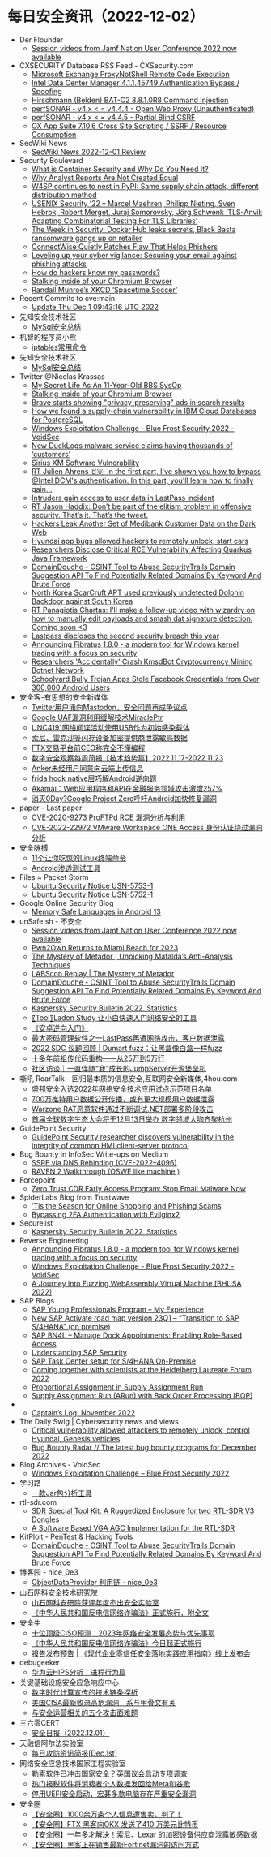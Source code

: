 # 每日安全资讯（2022-12-02）

- Der Flounder
  - [Session videos from Jamf Nation User Conference 2022 now available](https://derflounder.wordpress.com/2022/12/01/session-videos-from-jamf-nation-user-conference-2022-now-available/)
- CXSECURITY Database RSS Feed - CXSecurity.com
  - [Microsoft Exchange ProxyNotShell Remote Code Execution](https://cxsecurity.com/issue/WLB-2022120006)
  - [Intel Data Center Manager 4.1.1.45749 Authentication Bypass / Spoofing](https://cxsecurity.com/issue/WLB-2022120005)
  - [Hirschmann (Belden) BAT-C2 8.8.1.0R8 Command Injection](https://cxsecurity.com/issue/WLB-2022120004)
  - [perfSONAR - v4.x < = v4.4.4 - Open Web Proxy (Unauthenticated)](https://cxsecurity.com/issue/WLB-2022120003)
  - [perfSONAR - v4.x < = v4.4.5 - Partial Blind CSRF](https://cxsecurity.com/issue/WLB-2022120002)
  - [OX App Suite 7.10.6 Cross Site Scripting / SSRF / Resource Consumption](https://cxsecurity.com/issue/WLB-2022120001)
- SecWiki News
  - [SecWiki News 2022-12-01 Review](http://www.sec-wiki.com/?2022-12-01)
- Security Boulevard
  - [What is Container Security and Why Do You Need It?](https://securityboulevard.com/2022/12/what-is-container-security-and-why-do-you-need-it/)
  - [Why Analyst Reports Are Not Created Equal](https://securityboulevard.com/2022/12/why-analyst-reports-are-not-created-equal/)
  - [W4SP continues to nest in PyPI: Same supply chain attack, different distribution method](https://securityboulevard.com/2022/12/w4sp-continues-to-nest-in-pypi-same-supply-chain-attack-different-distribution-method/)
  - [USENIX Security ’22 – Marcel Maehren, Philipp Nieting, Sven Hebrok, Robert Merget, Juraj Somorovsky,  Jörg Schwenk ‘TLS-Anvil: Adapting Combinatorial Testing For TLS Libraries’](https://securityboulevard.com/2022/12/usenix-security-22-marcel-maehren-philipp-nieting-sven-hebrok-robert-merget-juraj-somorovsky-jorg-schwenk-tls-anvil-adapting-combinatorial-testing-for-tls-libraries/)
  - [The Week in Security: Docker Hub leaks secrets, Black Basta ransomware gangs up on retailer](https://securityboulevard.com/2022/12/the-week-in-security-docker-hub-leaks-secrets-black-basta-ransomware-gangs-up-on-retailer/)
  - [ConnectWise Quietly Patches Flaw That Helps Phishers](https://securityboulevard.com/2022/12/connectwise-quietly-patches-flaw-that-helps-phishers/)
  - [Leveling up your cyber vigilance: Securing your email against phishing attacks](https://securityboulevard.com/2022/12/leveling-up-your-cyber-vigilance-securing-your-email-against-phishing-attacks/)
  - [How do hackers know my passwords?](https://securityboulevard.com/2022/12/how-do-hackers-know-my-passwords/)
  - [Stalking inside of your Chromium Browser](https://securityboulevard.com/2022/12/stalking-inside-of-your-chromium-browser/)
  - [Randall Munroe’s XKCD ‘Spacetime Soccer’](https://securityboulevard.com/2022/12/randall-munroes-xkcd-spacetime-soccer/)
- Recent Commits to cve:main
  - [Update Thu Dec  1 09:43:16 UTC 2022](https://github.com/trickest/cve/commit/eb8d081dc37cc250fec49b270c3e6df38d40aefc)
- 先知安全技术社区
  - [MySql安全总结](https://xz.aliyun.com/t/11910)
- 机智的程序员小熊
  - [iptables常用命令](https://coding3min.com/2140.html)
- 先知安全技术社区
  - [MySql安全总结](https://xz.aliyun.com/t/11910)
- Twitter @Nicolas Krassas
  - [My Secret Life As An 11-Year-Old BBS SysOp](https://twitter.com/Dinosn/status/1598395366851969078)
  - [Stalking inside of your Chromium Browser](https://twitter.com/Dinosn/status/1598394088465784833)
  - [Brave starts showing "privacy-preserving" ads in search results](https://twitter.com/Dinosn/status/1598393066305605644)
  - [How we found a supply-chain vulnerability in IBM Cloud Databases for PostgreSQL](https://twitter.com/Dinosn/status/1598370241050193920)
  - [Windows Exploitation Challenge - Blue Frost Security 2022 - VoidSec](https://twitter.com/Dinosn/status/1598370182749163526)
  - [New DuckLogs malware service claims having thousands of ‘customers’](https://twitter.com/Dinosn/status/1598367844558901251)
  - [Sirius XM Software Vulnerability](https://twitter.com/Dinosn/status/1598346846161747971)
  - [RT Julien Ahrens 🇪🇺: In the first part, I've shown you how to bypass @Intel DCM's authentication. In this part, you'll learn how to finally gain...](https://twitter.com/MrTuxracer/status/1598337144480796673)
  - [Intruders gain access to user data in LastPass incident](https://twitter.com/Dinosn/status/1598329886179041281)
  - [RT Jason Haddix: Don’t be part of the elitism problem in offensive security. That’s it. That’s the tweet.](https://twitter.com/Jhaddix/status/1598319535484018690)
  - [Hackers Leak Another Set of Medibank Customer Data on the Dark Web](https://twitter.com/Dinosn/status/1598309908860047360)
  - [Hyundai app bugs allowed hackers to remotely unlock, start cars](https://twitter.com/Dinosn/status/1598307509214871556)
  - [Researchers Disclose Critical RCE Vulnerability Affecting Quarkus Java Framework](https://twitter.com/Dinosn/status/1598302025845919744)
  - [DomainDouche - OSINT Tool to Abuse SecurityTrails Domain Suggestion API To Find Potentially Related Domains By Keyword And Brute Force](https://twitter.com/Dinosn/status/1598301954052018176)
  - [North Korea ScarCruft APT used previously undetected Dolphin Backdoor against South Korea](https://twitter.com/Dinosn/status/1598285280485994496)
  - [RT Panagiotis Chartas: I'll make a follow-up video with wizardry on how to manually edit payloads and smash dat signature detection. Coming soon <3](https://twitter.com/t3l3machus/status/1598280441949466625)
  - [Lastpass discloses the second security breach this year](https://twitter.com/Dinosn/status/1598272052360011776)
  - [Announcing Fibratus 1.8.0 - a modern tool for Windows kernel tracing with a focus on security](https://twitter.com/Dinosn/status/1598270875635421184)
  - [Researchers 'Accidentally’ Crash KmsdBot Cryptocurrency Mining Botnet Network](https://twitter.com/Dinosn/status/1598270792944750592)
  - [Schoolyard Bully Trojan Apps Stole Facebook Credentials from Over 300,000 Android Users](https://twitter.com/Dinosn/status/1598270748489310210)
- 安全客-有思想的安全新媒体
  - [Twitter用户涌向Mastodon，安全问题再成争议点](https://www.anquanke.com/post/id/283935)
  - [Google UAF漏洞利用缓解技术MiraclePtr](https://www.anquanke.com/post/id/283735)
  - [UNC4191网络间谍活动使用USB作为初始感染载体](https://www.anquanke.com/post/id/283926)
  - [索尼、雷克沙等闪存设备加密提供商泄露敏感数据](https://www.anquanke.com/post/id/283923)
  - [FTX交易平台前CEO称完全不懂编程](https://www.anquanke.com/post/id/283920)
  - [数字安全观察每周简报【技术趋势篇】2022.11.17-2022.11.23](https://www.anquanke.com/post/id/283883)
  - [Anker未经用户同意向云端上传信息](https://www.anquanke.com/post/id/283917)
  - [frida hook native层巧解Android逆向题](https://www.anquanke.com/post/id/283461)
  - [Akamai：Web应用程序和API在金融服务领域攻击激增257%](https://www.anquanke.com/post/id/283913)
  - [消灭0Day?Google Project Zero呼吁Android加快修复漏洞](https://www.anquanke.com/post/id/283906)
- paper - Last paper
  - [CVE-2020-9273 ProFTPd RCE 漏洞分析与利用](https://paper.seebug.org/2032/)
  - [CVE-2022-22972 VMware Workspace ONE Access 身份认证绕过漏洞分析](https://paper.seebug.org/2031/)
- 安全脉搏
  - [11个让你吃惊的Linux终端命令](https://www.secpulse.com/archives/192628.html)
  - [Android渗透测试工具](https://www.secpulse.com/archives/192623.html)
- Files ≈ Packet Storm
  - [Ubuntu Security Notice USN-5753-1](https://packetstormsecurity.com/files/170072/USN-5753-1.txt)
  - [Ubuntu Security Notice USN-5752-1](https://packetstormsecurity.com/files/170071/USN-5752-1.txt)
- Google Online Security Blog
  - [Memory Safe Languages in Android 13](http://security.googleblog.com/2022/12/memory-safe-languages-in-android-13.html)
- unSafe.sh - 不安全
  - [Session videos from Jamf Nation User Conference 2022 now available](https://buaq.net/go-138127.html)
  - [Pwn2Own Returns to Miami Beach for 2023](https://buaq.net/go-138130.html)
  - [The Mystery of Metador | Unpicking Mafalda’s Anti-Analysis Techniques](https://buaq.net/go-138111.html)
  - [LABScon Replay | The Mystery of Metador](https://buaq.net/go-138112.html)
  - [DomainDouche - OSINT Tool to Abuse SecurityTrails Domain Suggestion API To Find Potentially Related Domains By Keyword And Brute Force](https://buaq.net/go-138097.html)
  - [Kaspersky Security Bulletin 2022. Statistics](https://buaq.net/go-138095.html)
  - [〖Tool〗Ladon Study 让小白快速入门网络安全的工具](https://buaq.net/go-138098.html)
  - [《安卓逆向入门》](https://buaq.net/go-138156.html)
  - [最大密码管理软件之一LastPass再遭网络攻击，客户数据泄露](https://buaq.net/go-138157.html)
  - [2022 SDC 议题回顾 | Dumart fuzz：让黑盒像白盒一样fuzz](https://buaq.net/go-138158.html)
  - [十多年前祖传代码重构——从25万到5万行](https://buaq.net/go-138142.html)
  - [社区访谈｜一直伴随“我”成长的JumpServer开源堡垒机](https://buaq.net/go-138092.html)
- 嘶吼 RoarTalk – 回归最本质的信息安全,互联网安全新媒体,4hou.com
  - [盛邦安全入选2022年网络安全技术应用试点示范项目名单](https://www.4hou.com/posts/BEZo)
  - [700万推特用户数据公开传播，或有更大规模用户数据泄露](https://www.4hou.com/posts/pV5y)
  - [Warzone RAT恶意软件通过不断调试.NET部署多阶段攻击](https://www.4hou.com/posts/2JBA)
  - [首届全球数字生态大会将于12月13日举办  数字领域大咖齐聚杭州](https://www.4hou.com/posts/xj4P)
- GuidePoint Security
  - [GuidePoint Security researcher discovers vulnerability in the integrity of common HMI client-server protocol](https://www.guidepointsecurity.com/blog/guidepoint-security-researcher-discovers-vulnerability-in-the-integrity-of-common-hmi-client-server-protocol/)
- Bug Bounty in InfoSec Write-ups on Medium
  - [SSRF via DNS Rebinding (CVE-2022–4096)](https://infosecwriteups.com/ssrf-via-dns-rebinding-cve-2022-4096-b7bf75928bb2?source=rss----7b722bfd1b8d--bug_bounty)
  - [RAVEN 2 Walkthrough (OSWE like machine )](https://infosecwriteups.com/raven-2-walkthrough-oswe-like-machine-98bdfc62b9bf?source=rss----7b722bfd1b8d--bug_bounty)
- Forcepoint
  - [Zero Trust CDR Early Access Program: Stop Email Malware Now](https://www.forcepoint.com/blog/insights/zero-trust-cdr-early-access-program-m365)
- SpiderLabs Blog from Trustwave
  - [‘Tis the Season for Online Shopping and Phishing Scams](https://www.trustwave.com/en-us/resources/blogs/spiderlabs-blog/tis-the-season-for-online-shopping-and-phishing-scams/)
  - [Bypassing 2FA Authentication with Evilginx2](https://www.trustwave.com/en-us/resources/blogs/spiderlabs-blog/bypassing-2fa-authentication-with-evilginx2/)
- Securelist
  - [Kaspersky Security Bulletin 2022. Statistics](https://securelist.com/ksb-2022-statistics/108129/)
- Reverse Engineering
  - [Announcing Fibratus 1.8.0 - a modern tool for Windows kernel tracing with a focus on security](https://www.reddit.com/r/ReverseEngineering/comments/z9jcvw/announcing_fibratus_180_a_modern_tool_for_windows/)
  - [Windows Exploitation Challenge - Blue Frost Security 2022 - VoidSec](https://www.reddit.com/r/ReverseEngineering/comments/z9t22f/windows_exploitation_challenge_blue_frost/)
  - [A Journey into Fuzzing WebAssembly Virtual Machine [BHUSA 2022]](https://www.reddit.com/r/ReverseEngineering/comments/z9zela/a_journey_into_fuzzing_webassembly_virtual/)
- SAP Blogs
  - [SAP Young Professionals Program – My Experience](https://blogs.sap.com/2022/12/01/sap-young-professionals-program-my-experience/)
  - [New SAP Activate road map version 23Q1 – “Transition to SAP S/4HANA” (on premise)](https://blogs.sap.com/2022/12/01/new-sap-activate-road-map-version-23q1-transition-to-sap-s-4hana-on-premise/)
  - [SAP BN4L – Manage Dock Appointments: Enabling Role-Based Access](https://blogs.sap.com/2022/12/01/sap-bn4l-manage-dock-appointments-enabling-role-based-access/)
  - [Understanding SAP Security](https://blogs.sap.com/2022/12/01/understanding-sap-security/)
  - [SAP Task Center setup for S/4HANA On-Premise](https://blogs.sap.com/2022/12/01/sap-task-center-setup-for-s-4hana-on-premise/)
  - [Coming together with scientists at the Heidelberg Laureate Forum 2022](https://blogs.sap.com/2022/12/01/coming-together-with-scientists-at-the-heidelberg-laureate-forum-2022/)
  - [Proportional Assignment in Supply Assignment Run](https://blogs.sap.com/2022/12/01/proportional-assignment-in-supply-assignment-run/)
  - [Supply Assignment Run (ARun) with Back Order Processing (BOP)](https://blogs.sap.com/2022/12/01/supply-assignment-run-arun-with-back-order-processing-bop/)
- 
  - [Captain’s Log: November 2022](https://cornerpirate.com/2022/12/01/captains-log-november-2022/)
- The Daily Swig | Cybersecurity news and views
  - [Critical vulnerability allowed attackers to remotely unlock, control Hyundai, Genesis vehicles](https://portswigger.net/daily-swig/critical-vulnerability-allowed-attackers-to-remotely-unlock-control-hyundai-genesis-vehicles)
  - [Bug Bounty Radar // The latest bug bounty programs for December 2022](https://portswigger.net/daily-swig/bug-bounty-radar-the-latest-bug-bounty-programs-for-december-2022)
- Blog Archives - VoidSec
  - [Windows Exploitation Challenge – Blue Frost Security 2022](https://voidsec.com/windows-exploitation-challenge-blue-frost-security-2022/)
- 学习路
  - [一款Jar包分析工具](https://4ra1n.love/post/Uy6aaWcAz/)
- rtl-sdr.com
  - [SDR Special Tool Kit: A Ruggedized Enclosure for two RTL-SDR V3 Dongles](https://www.rtl-sdr.com/sdr-special-tool-kit-a-ruggedized-enclosure-for-two-rtl-sdr-v3-dongles/)
  - [A Software Based VGA AGC Implementation for the RTL-SDR](https://www.rtl-sdr.com/a-software-based-vga-agc-implementation-for-the-rtl-sdr/)
- KitPloit - PenTest & Hacking Tools
  - [DomainDouche - OSINT Tool to Abuse SecurityTrails Domain Suggestion API To Find Potentially Related Domains By Keyword And Brute Force](http://www.kitploit.com/2022/12/domaindouche-osint-tool-to-abuse.html)
- 博客园 - nice_0e3
  - [ObjectDataProvider 利用链 - nice_0e3](https://www.cnblogs.com/nice0e3/p/16942833.html)
- 山石网科安全技术研究院
  - [山石网科安研院获评年度杰出安全实验室](https://mp.weixin.qq.com/s?__biz=MzUzMDUxNTE1Mw==&mid=2247497656&idx=1&sn=d820f240fd29a63c13374b80bb76cf9e&chksm=fa522206cd25ab1045484992553bba516d5a643288f320612bc489fd8e8a8942cb9f7f49793e&scene=58&subscene=0#rd)
  - [《中华人民共和国反电信网络诈骗法》正式施行，附全文](https://mp.weixin.qq.com/s?__biz=MzUzMDUxNTE1Mw==&mid=2247497656&idx=2&sn=f5cdabe21c98dcbe09b32f71aad33439&chksm=fa522206cd25ab10158ea00c45f1c54a0b275ef2c36172e252f8706e81e45e67a327b4d6df04&scene=58&subscene=0#rd)
- 安全牛
  - [十位顶级CISO预测：2023年网络安全发展态势与优先事项](https://mp.weixin.qq.com/s?__biz=MjM5Njc3NjM4MA==&mid=2651120561&idx=1&sn=0b097861cf8cc294edf879074ef0eaac&chksm=bd1453628a63da74722765e85b60a499e322bd8ad64d3e3211381838a33586e990ce66884ddd&scene=58&subscene=0#rd)
  - [《中华人民共和国反电信网络诈骗法》今日起正式施行](https://mp.weixin.qq.com/s?__biz=MjM5Njc3NjM4MA==&mid=2651120561&idx=2&sn=95a6482a6808a6f5664b13f59c00acd1&chksm=bd1453628a63da74a7ba3e995447f1a81997f2c2be480a1e3636da274318b0c3d56fdcb113f7&scene=58&subscene=0#rd)
  - [报告发布预告 | 《现代企业零信任安全落地实践应用指南》线上发布会](https://mp.weixin.qq.com/s?__biz=MjM5Njc3NjM4MA==&mid=2651120561&idx=3&sn=f1bf304377dd83aae1eae8231c7e2075&chksm=bd1453628a63da74a90d1efa69385fae3657cfb8629f0e451cccbfbeee38a544876cca65b877&scene=58&subscene=0#rd)
- debugeeker
  - [华为云HIPS分析：进程行为篇](https://mp.weixin.qq.com/s?__biz=MzU4NjY0NTExNA==&mid=2247486914&idx=1&sn=75de8f24369d860877e39902afc9309a&chksm=fdf966d7ca8eefc11dbd084f9c330dc3d94d9aa44107d1a078c491ef93f2038876c0aec56048&scene=58&subscene=0#rd)
- 关键基础设施安全应急响应中心
  - [数字时代计算宣传的技术链条探析](https://mp.weixin.qq.com/s?__biz=MzkyMzAwMDEyNg==&mid=2247532999&idx=1&sn=b15029cbca5df4e6d239cf7d2217811d&chksm=c1e9cd96f69e44803085057e7416ef34aa75bce9ea014923d46bb2764e6ea4389d034d44c1b3&scene=58&subscene=0#rd)
  - [美国CISA最新收录高危漏洞，系与甲骨文有关](https://mp.weixin.qq.com/s?__biz=MzkyMzAwMDEyNg==&mid=2247532999&idx=2&sn=72d37dbdeb4d2742b0442b6155d37740&chksm=c1e9cd96f69e4480371336b17b1c1884751ec266185c54fcbac1ce79528d998bbbc60455509d&scene=58&subscene=0#rd)
  - [与安全运营相关的五个攻击面难题](https://mp.weixin.qq.com/s?__biz=MzkyMzAwMDEyNg==&mid=2247532999&idx=3&sn=1da8edb8546e6cab35d2e16905107fcc&chksm=c1e9cd96f69e44801a97ebca716a02b6e7d915ddeba019eb8a56a30ef09304018c549f2db786&scene=58&subscene=0#rd)
- 三六零CERT
  - [安全日报（2022.12.01）](https://mp.weixin.qq.com/s?__biz=MzU5MjEzOTM3NA==&mid=2247491623&idx=1&sn=90e1961d696d1efeade250321e76ac75&chksm=fe26e526c9516c30b734f628906bbb0047a829e8fd5597aaa7ea47096c15b5b251a32a07a4e8&scene=58&subscene=0#rd)
- 天融信阿尔法实验室
  - [每日攻防资讯简报[Dec.1st]](https://mp.weixin.qq.com/s?__biz=Mzg3MDAzMDQxNw==&mid=2247495977&idx=1&sn=a005cff49442b67ac05d05af545d81d9&chksm=ce96bc17f9e135014ca60ecdfbc581bfba70ed8646c5690c077ac1d365a4141a4369df0ddb7e&scene=58&subscene=0#rd)
- 网络安全应急技术国家工程实验室
  - [勒索软件已冲击国家安全？英国议会启动专项调查](https://mp.weixin.qq.com/s?__biz=MzUzNDYxOTA1NA==&mid=2247533031&idx=1&sn=ad954ebb5ecdbbbf6d50b11782953686&chksm=fa93f726cde47e30833fabab50528ecd474d6214711424a37e3960bb8350638712ed11394389&scene=58&subscene=0#rd)
  - [热门报税软件将消费者个人数据发回给Meta和谷歌](https://mp.weixin.qq.com/s?__biz=MzUzNDYxOTA1NA==&mid=2247533031&idx=2&sn=e251c9edb642ce0da8f797989b546624&chksm=fa93f726cde47e3043aef4f36428ba46e859f9aaef9116e85d56d1ff2e5b4fb6bbb14be49bf3&scene=58&subscene=0#rd)
  - [停用UEFI安全启动，宏碁多款电脑存在严重安全漏洞](https://mp.weixin.qq.com/s?__biz=MzUzNDYxOTA1NA==&mid=2247533031&idx=3&sn=923a2ac91f88b70444b51f2bc70be139&chksm=fa93f726cde47e30f3f8f15fa6feb7405f6ae07962685e259dcc221cc04050fb8bbf1d64bfd1&scene=58&subscene=0#rd)
- 安全圈
  - [【安全圈】1000余万条个人信息遭售卖，判了！](https://mp.weixin.qq.com/s?__biz=MzIzMzE4NDU1OQ==&mid=2652026116&idx=1&sn=112a3750a9a5690c801f157c1c4276f2&chksm=f36f9944c4181052566b2d78b6c1d3444087947169cdbb816b96039e461c0cd50d3723493564&scene=58&subscene=0#rd)
  - [【安全圈】FTX 黑客向OKX 发送了410 万美元比特币](https://mp.weixin.qq.com/s?__biz=MzIzMzE4NDU1OQ==&mid=2652026116&idx=2&sn=f05aa1663fac731a796344924f6a9550&chksm=f36f9944c41810523fe49b22b88e3a612d805a1614f1e6f1265190ada324a0b62092139f7284&scene=58&subscene=0#rd)
  - [【安全圈】一年多才解决！索尼、Lexar 的加密设备供应商泄露敏感数据](https://mp.weixin.qq.com/s?__biz=MzIzMzE4NDU1OQ==&mid=2652026116&idx=3&sn=37c197ee72a95e116ec89cd5f1a867b0&chksm=f36f9944c4181052e58eff107549df91978e0db79496090be0504a86c1b2c9a2bb33fdd0e1f3&scene=58&subscene=0#rd)
  - [【安全圈】黑客正在销售最新Fortinet漏洞的访问方式](https://mp.weixin.qq.com/s?__biz=MzIzMzE4NDU1OQ==&mid=2652026116&idx=4&sn=732180dc0d04439122b38983b1496ac7&chksm=f36f9944c418105244f8b19679a11b5c658f7f64a1c33db06c728bbd66676ba0e684838bb494&scene=58&subscene=0#rd)
